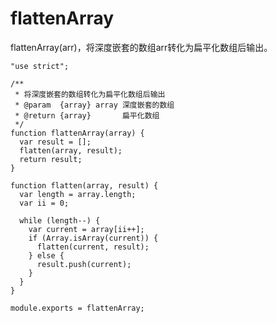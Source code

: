 # flattenArray

flattenArray(arr)，将深度嵌套的数组arr转化为扁平化数组后输出。

    "use strict";

    /**
     * 将深度嵌套的数组转化为扁平化数组后输出
     * @param  {array} array 深度嵌套的数组
     * @return {array}       扁平化数组
     */
    function flattenArray(array) {
      var result = [];
      flatten(array, result);
      return result;
    }

    function flatten(array, result) {
      var length = array.length;
      var ii = 0;

      while (length--) {
        var current = array[ii++];
        if (Array.isArray(current)) {
          flatten(current, result);
        } else {
          result.push(current);
        }
      }
    }

    module.exports = flattenArray;